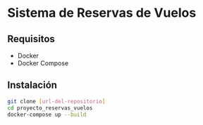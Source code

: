 # Sistema de Reservas de Vuelos

## Requisitos
- Docker
- Docker Compose

## Instalación
```bash
git clone [url-del-repositorio]
cd proyecto_reservas_vuelos
docker-compose up --build